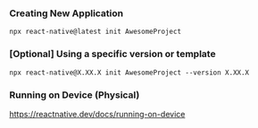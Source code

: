 ### Creating New Application
```
npx react-native@latest init AwesomeProject

```
### [Optional] Using a specific version or template
```
npx react-native@X.XX.X init AwesomeProject --version X.XX.X

```
### Running on Device (Physical)
https://reactnative.dev/docs/running-on-device